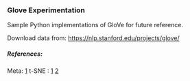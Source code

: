 ### Glove Experimentation

Sample Python implementations of GloVe for future reference.

Download data from: https://nlp.stanford.edu/projects/glove/  
##### References: 
Meta: [1](https://medium.com/analytics-vidhya/basics-of-using-pre-trained-glove-vectors-in-python-d38905f356db)
t-SNE : [1](https://mlexplained.com/2018/09/14/paper-dissected-visualizing-data-using-t-sne-explained/) [2](https://distill.pub/2016/misread-tsne/)